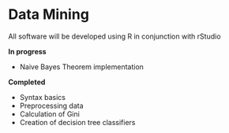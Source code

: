 # Data Mining
All software will be developed using R in conjunction with rStudio

<b>In progress</b>
<ul>
  <li>Naive Bayes Theorem implementation</li>
</ul>

<b>Completed</b>
<ul>
  <li>Syntax basics</li>
  <li>Preprocessing data</li>
  <li>Calculation of Gini</li>
  <li>Creation of decision tree classifiers</li>
</ul>

